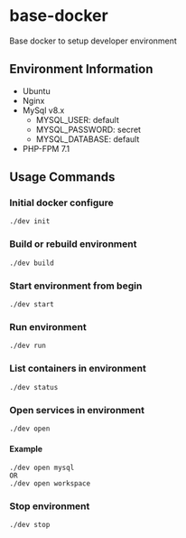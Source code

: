 # base-docker
Base docker to setup developer environment

## Environment Information
- Ubuntu
- Nginx
- MySql v8.x
    - MYSQL_USER: default
    - MYSQL_PASSWORD: secret
    - MYSQL_DATABASE: default
- PHP-FPM 7.1

## Usage Commands
### Initial docker configure

```shell
./dev init
```

### Build or rebuild environment

```shell
./dev build
```

### Start environment from begin

```shell
./dev start
```

### Run environment

```shell
./dev run
```

### List containers in environment

```shell
./dev status
```

### Open services in environment

```shell
./dev open
```

#### Example

```shell
./dev open mysql
OR
./dev open workspace
```

### Stop environment

```shell
./dev stop
```
